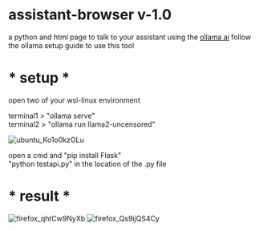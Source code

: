# assistant-browser v-1.0
a python and html page to talk to your assistant
using the [ollama ai](https://github.com/jmorganca/ollama/tree/main/docs)
follow the ollama setup guide to use this tool

# * setup *
open two of your wsl-linux environment
<div>terminal1 > "ollama serve"</div>
terminal2 > "ollama run llama2-uncensored"

![ubuntu_Ko1o0kzOLu](https://github.com/ConTronTech/assistant-browser/assets/120324560/ce4cfbdf-a151-4cd7-8c49-253e97de5fae)

<div>open a cmd and "pip install Flask"</div>
"python testapi.py" in the location of the .py file

# * result *
![firefox_qhtCw9NyXb](https://github.com/ConTronTech/assistant-browser/assets/120324560/161aa9a5-031b-4ff8-b7f8-428035f3ff3a)
![firefox_Qs9ijQS4Cy](https://github.com/ConTronTech/assistant-browser/assets/120324560/bb9869b4-7008-4ac1-8d99-a91d37ae8517)


